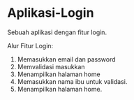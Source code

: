 # Aplikasi-Login
Sebuah aplikasi dengan fitur login.

Alur Fitur Login:
1. Memasukkan email dan password
2. Memvalidasi masukkan
3. Menampilkan halaman home
4. Memasukkan nama ibu untuk validasi.
5. Menampilkan halaman home.
